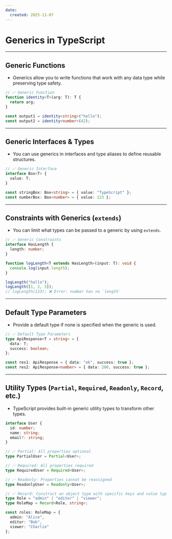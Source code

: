 ```yaml
---
date: 
  created: 2025-11-07
---
```


# Generics in TypeScript

---

## Generic Functions

- Generics allow you to write functions that work with any data type while preserving type safety.

```ts
// ✅ Generic Function
function identity<T>(arg: T): T {
  return arg;
}

const output1 = identity<string>("hello");
const output2 = identity<number>(42);
```

---

## Generic Interfaces & Types

- You can use generics in interfaces and type aliases to define reusable structures.

```ts
// ✅ Generic Interface
interface Box<T> {
  value: T;
}

const stringBox: Box<string> = { value: "TypeScript" };
const numberBox: Box<number> = { value: 123 };
```

---

## Constraints with Generics (`extends`)

- You can limit what types can be passed to a generic by using `extends`.

```ts
// ✅ Generic Constraints
interface HasLength {
  length: number;
}

function logLength<T extends HasLength>(input: T): void {
  console.log(input.length);
}

logLength("hello");
logLength([1, 2, 3]);
// logLength(123); ❌ Error: number has no `length`
```

---

## Default Type Parameters

- Provide a default type if none is specified when the generic is used.

```ts
// ✅ Default Type Parameters
type ApiResponse<T = string> = {
  data: T;
  success: boolean;
};

const res1: ApiResponse = { data: "ok", success: true };
const res2: ApiResponse<number> = { data: 200, success: true };
```

---

## Utility Types (`Partial`, `Required`, `Readonly`, `Record`, etc.)

- TypeScript provides built-in generic utility types to transform other types.

```ts
interface User {
  id: number;
  name: string;
  email?: string;
}

// ✅ Partial: All properties optional
type PartialUser = Partial<User>;

// ✅ Required: All properties required
type RequiredUser = Required<User>;

// ✅ Readonly: Properties cannot be reassigned
type ReadonlyUser = Readonly<User>;

// ✅ Record: Construct an object type with specific keys and value type
type Role = "admin" | "editor" | "viewer";
type RoleMap = Record<Role, string>;

const roles: RoleMap = {
  admin: "Alice",
  editor: "Bob",
  viewer: "Charlie"
};
```
